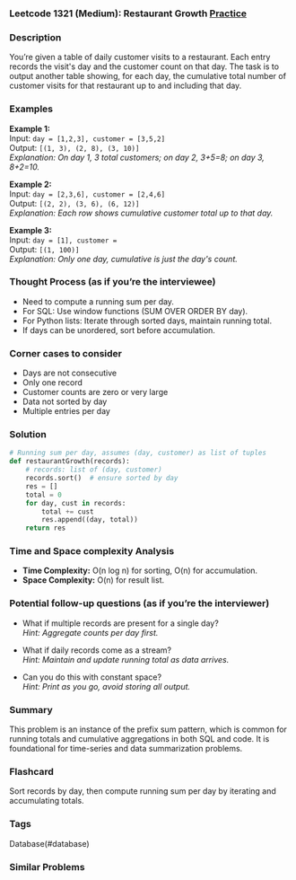 ### Leetcode 1321 (Medium): Restaurant Growth [Practice](https://leetcode.com/problems/restaurant-growth)

### Description  
You’re given a table of daily customer visits to a restaurant. Each entry records the visit's day and the customer count on that day. The task is to output another table showing, for each day, the cumulative total number of customer visits for that restaurant up to and including that day.

### Examples  

**Example 1:**  
Input: `day = [1,2,3], customer = [3,5,2]`  
Output: `[(1, 3), (2, 8), (3, 10)]`  
*Explanation: On day 1, 3 total customers; on day 2, 3+5=8; on day 3, 8+2=10.*

**Example 2:**  
Input: `day = [2,3,6], customer = [2,4,6]`  
Output: `[(2, 2), (3, 6), (6, 12)]`  
*Explanation: Each row shows cumulative customer total up to that day.*

**Example 3:**  
Input: `day = [1], customer = `  
Output: `[(1, 100)]`  
*Explanation: Only one day, cumulative is just the day's count.*

### Thought Process (as if you’re the interviewee)  
- Need to compute a running sum per day.
- For SQL: Use window functions (SUM OVER ORDER BY day).
- For Python lists: Iterate through sorted days, maintain running total.
- If days can be unordered, sort before accumulation.

### Corner cases to consider  
- Days are not consecutive
- Only one record
- Customer counts are zero or very large
- Data not sorted by day
- Multiple entries per day

### Solution

```python
# Running sum per day, assumes (day, customer) as list of tuples
def restaurantGrowth(records):
    # records: list of (day, customer)
    records.sort()  # ensure sorted by day
    res = []
    total = 0
    for day, cust in records:
        total += cust
        res.append((day, total))
    return res
```

### Time and Space complexity Analysis  
- **Time Complexity:** O(n log n) for sorting, O(n) for accumulation.
- **Space Complexity:** O(n) for result list.

### Potential follow-up questions (as if you’re the interviewer)  
- What if multiple records are present for a single day?  
  *Hint: Aggregate counts per day first.*

- What if daily records come as a stream?  
  *Hint: Maintain and update running total as data arrives.*

- Can you do this with constant space?  
  *Hint: Print as you go, avoid storing all output.*

### Summary
This problem is an instance of the prefix sum pattern, which is common for running totals and cumulative aggregations in both SQL and code. It is foundational for time-series and data summarization problems.


### Flashcard
Sort records by day, then compute running sum per day by iterating and accumulating totals.

### Tags
Database(#database)

### Similar Problems
